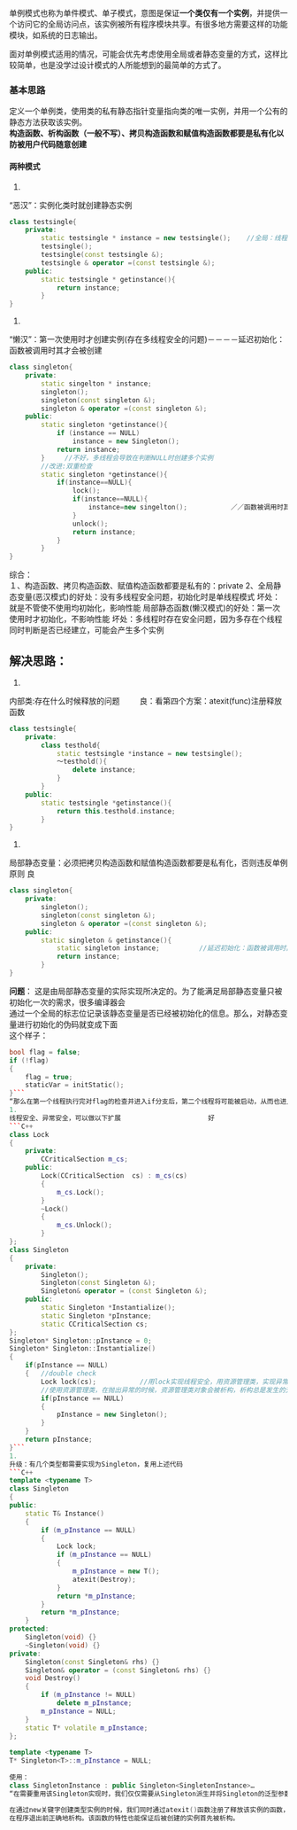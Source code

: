 单例模式也称为单件模式、单子模式，意图是保证**一个类仅有一个实例**，并提供一个访问它的全局访问点，该实例被所有程序模块共享。有很多地方需要这样的功能模块，如系统的日志输出。

面对单例模式适用的情况，可能会优先考虑使用全局或者静态变量的方式，这样比较简单，也是没学过设计模式的人所能想到的最简单的方式了。


### 基本思路

定义一个单例类，使用类的私有静态指针变量指向类的唯一实例，并用一个公有的静态方法获取该实例。<br>
**构造函数、析构函数（一般不写）、拷贝构造函数和赋值构造函数都要是私有化以防被用户代码随意创建**
#### **两种模式**
1. 
“恶汉”：实例化类时就创建静态实例
```C++
class testsingle{
    private:
        static testsingle * instance = new testsingle();    //全局：线程安全，因初始化时是单线程
        testsingle();
        testsingle(const testsingle &);
        testsingle & operator =(const testsingle &);
    public:
        static testsingle * getinstance(){
            return instance;
        }
}
```
1. 
“懒汉”：第一次使用时才创建实例(存在多线程安全的问题)－－－－延迟初始化：函数被调用时其才会被创建
```C++
class singleton{
    private:
        static singelton * instance;
        singleton();
        singleton(const singleton &);
        singleton & operator =(const singleton &);
    public:
        static singleton *getinstance(){
            if (instance == NULL)
                instance = new Singleton();
            return instance;
        }     //不好，多线程会导致在判断NULL时创建多个实例
        //改进:双重检查
        static singleton *getinstance(){
            if(instance==NULL){
                lock();
                if(instance==NULL){
                    instance=new singelton();           ／／函数被调用时其才会被创建，一直到程序结束
                }
                unlock();
                return instance;
            }
        }
}
```
综合：<br>
        １、构造函数、拷贝构造函数、赋值构造函数都要是私有的：private
        2、全局静态变量(恶汉模式)的好处：没有多线程安全问题，初始化时是单线程模式
                        坏处：就是不管使不使用均初始化，影响性能
            局部静态函数(懒汉模式)的好处：第一次使用时才初始化，不影响性能
                        坏处：多线程时存在安全问题，因为多存在个线程同时判断是否已经建立，可能会产生多个实例
## 解决思路：


1. 
内部类:存在什么时候释放的问题  　　   良：看第四个方案：atexit(func)注册释放函数　　     
```C++
class testsingle{
    private:
        class testhold{
            static testsingle *instance = new testsingle();
            ～testhold(){
                delete instance;
            }
        }
    public:
        static testsingle *getinstance(){
            return this.testhold.instance;
        }
}
```
1. 
局部静态变量：必须把拷贝构造函数和赋值构造函数都要是私有化，否则违反单例原则       良
```C++
class singleton{
    private:
        singleton();
        singleton(const singleton &);
        singleton & operator =(const singleton &);
    public:
        static singleton & getinstance(){
            static singleton instance;          //延迟初始化：函数被调用时其才会被创建，一直到程序结束
            return instance;
        }
}
```
**问题**：
这是由局部静态变量的实际实现所决定的。为了能满足局部静态变量只被初始化一次的需求，很多编译器会<br>通过一个全局的标志位记录该静态变量是否已经被初始化的信息。那么，对静态变量进行初始化的伪码就变成下面<br>这个样子：
```C++
bool flag = false;
if (!flag)
{
    flag = true;
    staticVar = initStatic();
}```
“那么在第一个线程执行完对flag的检查并进入if分支后，第二个线程将可能被启动，从而也进入if分支。这样，两个线程都将执行对静态变量的初始化。
1. 
线程安全、异常安全，可以做以下扩展                      好
```C++
class Lock
{
    private:       
    	CCriticalSection m_cs;
    public:
    	Lock(CCriticalSection  cs) : m_cs(cs)
    	{
    		m_cs.Lock();
    	}
    	~Lock()
    	{
    		m_cs.Unlock();
    	}
};
class Singleton
{
    private:
    	Singleton();
    	Singleton(const Singleton &);
    	Singleton& operator = (const Singleton &);
    public:
    	static Singleton *Instantialize();
    	static Singleton *pInstance;
    	static CCriticalSection cs;
};
Singleton* Singleton::pInstance = 0;
Singleton* Singleton::Instantialize()
{
	if(pInstance == NULL)
	{   //double check
		Lock lock(cs);           //用lock实现线程安全，用资源管理类，实现异常安全
		//使用资源管理类，在抛出异常的时候，资源管理类对象会被析构，析构总是发生的无论是因为异常抛出还是语句块结束。
		if(pInstance == NULL)
		{
			pInstance = new Singleton();
		}
	}
	return pInstance;
}```
1. 
升级：有几个类型都需要实现为Singleton，复用上述代码
```C++
template <typename T>
class Singleton
{
public:
    static T& Instance()
    {
        if (m_pInstance == NULL)
        {
            Lock lock;
            if (m_pInstance == NULL)
            {
                m_pInstance = new T();
                atexit(Destroy);
            }
            return *m_pInstance;
        }
        return *m_pInstance;
    }
protected:
    Singleton(void) {}
    ~Singleton(void) {}
private:
    Singleton(const Singleton& rhs) {}
    Singleton& operator = (const Singleton& rhs) {}
    void Destroy()
    {
        if (m_pInstance != NULL)
            delete m_pInstance;
        m_pInstance = NULL;
    }
    static T* volatile m_pInstance;
};
　
template <typename T>
T* Singleton<T>::m_pInstance = NULL;
　
使用：
class SingletonInstance : public Singleton<SingletonInstance>…
“在需要重用该Singleton实现时，我们仅仅需要从Singleton派生并将Singleton的泛型参数设置为该类型即可。”
　
在通过new关键字创建类型实例的时候，我们同时通过atexit()函数注册了释放该实例的函数，从而保证了这些实例能够
在程序退出前正确地析构。该函数的特性也能保证后被创建的实例首先被析构。
```